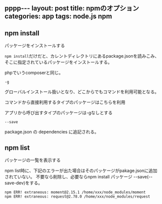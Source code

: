 pppp---
layout: post
title: npmのオプション
categories: app
tags: node.js npm
---

## npm install

パッケージをインストールする

`npm install`だけだと、カレントディレクトリにあるpackage.jsonを読みこみ、
そこに指定されているパッケージをインストールする。

phpでいうcomposerと同じ。

```
-g
```

グローバルインストール扱いとなり、どこからでもコマンドを利用可能となる。

コマンドから直接利用するタイプのパッケージはこちらを利用

アプリから呼び出すタイプのパッケージは-gなしとする

```
--save
```

package.json の dependencies に追記される。

## npm list

パッケージの一覧を表示する

npm list時に、下記のエラーが出た場合はそのパッケージがpakage.jsonに追加されていない。
不要なら削除し、必要ならnpm install パッケージ --save(--save-dev)をする。

```
npm ERR! extraneous: moment@2.15.1 /home/xxx/node_modules/moment
npm ERR! extraneous: request@2.78.0 /home/xxx/node_modules/request
```




